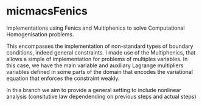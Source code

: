 # micmacsFenics
Implementations using Fenics and Multiphenics to solve Computational Homogenisation problems. 

This encompasses the implementation of non-standard types of boundary conditions, indeed general constraints. I made use of the Multiphenics, that allows a simple of implementation for problems of multiples variables. In this case, we have the main variable and auxiliary Lagrange multipliers variables defined in some parts of the domain that encodes the variational equation that enforces the constraint weakly. 

In this branch we aim to provide a general setting to include nonlinear analysis (consitutive law dependending on previous steps and actual steps)

